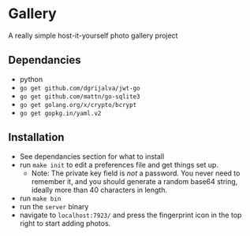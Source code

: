 Gallery
=======

A really simple host-it-yourself photo gallery project

## Dependancies
 - python
 - `go get github.com/dgrijalva/jwt-go`
 - `go get github.com/mattn/go-sqlite3`
 - `go get golang.org/x/crypto/bcrypt`
 - `go get gopkg.in/yaml.v2`


## Installation
 - See dependancies section for what to install
 - run `make init` to edit a preferences file and get things set up.
   - Note: The private key field is _not_ a password. You never need to remember it, and you should generate a random base64 string, ideally more than 40 characters in length.
 - run `make bin`
 - run the `server` binary
 - navigate to `localhost:7923/` and press the fingerprint icon in the top right to start adding photos.
